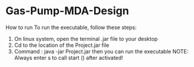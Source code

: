 # Gas-Pump-MDA-Design
How to run
To run the executable, follow these steps:
1. On linux system, open the terminal .jar file to your desktop
2. Cd to the location of the Project.jar file
3. Command : java -jar Project.jar then you can run the executable
NOTE: Always enter s to call start () after activated!

